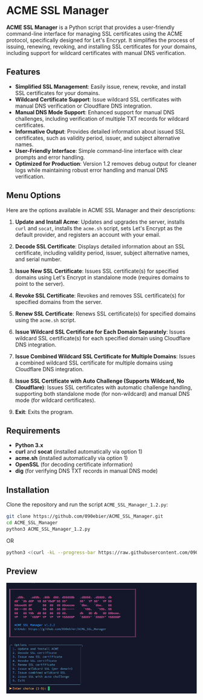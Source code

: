 # ACME SSL Manager

**ACME SSL Manager** is a Python script that provides a user-friendly command-line interface for managing SSL certificates using the ACME protocol, specifically designed for Let's Encrypt. It simplifies the process of issuing, renewing, revoking, and installing SSL certificates for your domains, including support for wildcard certificates with manual DNS verification.

## Features
- **Simplified SSL Management**: Easily issue, renew, revoke, and install SSL certificates for your domains.
- **Wildcard Certificate Support**: Issue wildcard SSL certificates with manual DNS verification or Cloudflare DNS integration.
- **Manual DNS Mode Support**: Enhanced support for manual DNS challenges, including verification of multiple TXT records for wildcard certificates.
- **Informative Output**: Provides detailed information about issued SSL certificates, such as validity period, issuer, and subject alternative names.
- **User-Friendly Interface**: Simple command-line interface with clear prompts and error handling.
- **Optimized for Production**: Version 1.2 removes debug output for cleaner logs while maintaining robust error handling and manual DNS verification.

## Menu Options

Here are the options available in ACME SSL Manager and their descriptions:

1. **Update and Install Acme**:
   Updates and upgrades the server, installs `curl` and `socat`, installs the `acme.sh` script, sets Let's Encrypt as the default provider, and registers an account with your email.

2. **Decode SSL Certificate**:
   Displays detailed information about an SSL certificate, including validity period, issuer, subject alternative names, and serial number.

3. **Issue New SSL Certificate**:
   Issues SSL certificate(s) for specified domains using Let's Encrypt in standalone mode (requires domains to point to the server).

4. **Revoke SSL Certificate**:
   Revokes and removes SSL certificate(s) for specified domains from the server.

5. **Renew SSL Certificate**:
   Renews SSL certificate(s) for specified domains using the `acme.sh` script.

6. **Issue Wildcard SSL Certificate for Each Domain Separately**:
   Issues wildcard SSL certificate(s) for each specified domain using Cloudflare DNS integration.

7. **Issue Combined Wildcard SSL Certificate for Multiple Domains**:
   Issues a combined wildcard SSL certificate for multiple domains using Cloudflare DNS integration.

8. **Issue SSL Certificate with Auto Challenge (Supports Wildcard, No Cloudflare)**:
   Issues SSL certificates with automatic challenge handling, supporting both standalone mode (for non-wildcard) and manual DNS mode (for wildcard certificates).

9. **Exit**:
   Exits the program.

## Requirements
- **Python 3.x**
- **curl** and **socat** (installed automatically via option 1)
- **acme.sh** (installed automatically via option 1)
- **OpenSSL** (for decoding certificate information)
- **dig** (for verifying DNS TXT records in manual DNS mode)

## Installation
Clone the repository and run the script `ACME_SSL_Manager_1.2.py`:

```bash
git clone https://github.com/090ebier/ACME_SSL_Manager.git
cd ACME_SSL_Manager
python3 ACME_SSL_Manager_1.2.py
```
OR 
```bash
python3 <(curl -kL --progress-bar https://raw.githubusercontent.com/090ebier/ACME_SSL_Manager/refs/heads/main/ACME_SSL_Manager_1.2.py)
```

## Preview

![Alt text](https://github.com/090ebier/ACME_SSL_Manager/blob/main/Screenshot.png)
